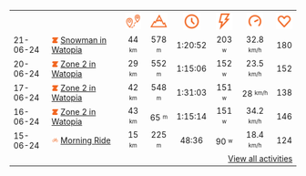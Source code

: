 <table>
    <tr>
        <th></th>
        <th></th>
        <th align="center"><img src="https://raw.githubusercontent.com/robiningelbrecht/strava-activities/master/public/distance.svg" width="30" alt="distance" title="distance"/></th>
        <th align="center"><img src="https://raw.githubusercontent.com/robiningelbrecht/strava-activities/master/public/elevation.svg" width="30" alt="elevation" title="elevation"/></th>
        <th align="center"><img src="https://raw.githubusercontent.com/robiningelbrecht/strava-activities/master/public/time.svg" width="30" alt="time" title="time"/></th>
        <th align="center"><img src="https://raw.githubusercontent.com/robiningelbrecht/strava-activities/master/public/average-watt.svg" width="30" alt="average watts" title="average watts"/></th>
        <th align="center"><img src="https://raw.githubusercontent.com/robiningelbrecht/strava-activities/master/public/average-speed.svg" width="30" alt="average speed" title="average speed"/></th>
        <th align="center"><img src="https://raw.githubusercontent.com/robiningelbrecht/strava-activities/master/public/heart-rate.svg" width="30" alt="average heart rate" title="average heart rate"/></th>
    </tr>
            <tr>
            <td>21-06-24</td>
            <td>
                                <img src="https://raw.githubusercontent.com/robiningelbrecht/strava-activities/master/public/activity-virtual-ride-zwift.svg" width="12" alt="Snowman in Watopia" title="Snowman in Watopia"/>
<a href="https://www.strava.com/activities/11705574810" title="Kcal: 940 | Gear: None ">Snowman in Watopia</a>
            </td>
            <td align="center">44 <sup><sub>km</sub></sup></td>
            <td align="center">578 <sup><sub>m</sub></sup></td>
            <td align="center">1:20:52</td>
            <td align="center">203 <sup><sub>w</sub></sup></td>
            <td align="center">32.8 <sup><sub>km/h</sub></sup></td>
            <td align="center">180</td>
        </tr>
            <tr>
            <td>20-06-24</td>
            <td>
                                <img src="https://raw.githubusercontent.com/robiningelbrecht/strava-activities/master/public/activity-virtual-ride-zwift.svg" width="12" alt="Zone 2 in Watopia" title="Zone 2 in Watopia"/>
<a href="https://www.strava.com/activities/11698353182" title="Kcal: 653 | Gear: None ">Zone 2 in Watopia</a>
            </td>
            <td align="center">29 <sup><sub>km</sub></sup></td>
            <td align="center">552 <sup><sub>m</sub></sup></td>
            <td align="center">1:15:06</td>
            <td align="center">152 <sup><sub>w</sub></sup></td>
            <td align="center">23.5 <sup><sub>km/h</sub></sup></td>
            <td align="center">152</td>
        </tr>
            <tr>
            <td>17-06-24</td>
            <td>
                                <img src="https://raw.githubusercontent.com/robiningelbrecht/strava-activities/master/public/activity-virtual-ride-zwift.svg" width="12" alt="Zone 2 in Watopia" title="Zone 2 in Watopia"/>
<a href="https://www.strava.com/activities/11674101043" title="Kcal: 787 | Gear: None ">Zone 2 in Watopia</a>
            </td>
            <td align="center">42 <sup><sub>km</sub></sup></td>
            <td align="center">548 <sup><sub>m</sub></sup></td>
            <td align="center">1:31:03</td>
            <td align="center">151 <sup><sub>w</sub></sup></td>
            <td align="center">28 <sup><sub>km/h</sub></sup></td>
            <td align="center">138</td>
        </tr>
            <tr>
            <td>16-06-24</td>
            <td>
                                <img src="https://raw.githubusercontent.com/robiningelbrecht/strava-activities/master/public/activity-virtual-ride-zwift.svg" width="12" alt="Zone 2 in Watopia" title="Zone 2 in Watopia"/>
<a href="https://www.strava.com/activities/11665217392" title="Kcal: 653 | Gear: None ">Zone 2 in Watopia</a>
            </td>
            <td align="center">43 <sup><sub>km</sub></sup></td>
            <td align="center">65 <sup><sub>m</sub></sup></td>
            <td align="center">1:15:14</td>
            <td align="center">151 <sup><sub>w</sub></sup></td>
            <td align="center">34.2 <sup><sub>km/h</sub></sup></td>
            <td align="center">146</td>
        </tr>
            <tr>
            <td>15-06-24</td>
            <td>
                <img src="https://raw.githubusercontent.com/robiningelbrecht/strava-activities/master/public/activity-ride.svg" width="12" alt="Morning Ride" title="Morning Ride"/>
<a href="https://www.strava.com/activities/11671863322" title="Kcal: 512 | Gear: None ">Morning Ride</a>
            </td>
            <td align="center">15 <sup><sub>km</sub></sup></td>
            <td align="center">225 <sup><sub>m</sub></sup></td>
            <td align="center">48:36</td>
            <td align="center">90 <sup><sub>w</sub></sup></td>
            <td align="center">18.4 <sup><sub>km/h</sub></sup></td>
            <td align="center">124</td>
        </tr>
                <tr>
            <td colspan="8" align="right"><a href="https://github.com/robiningelbrecht/strava-activities#activities">View all activities</a></td>
        </tr>
    </table>
